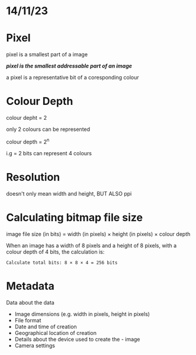 # 14/11/23

# Pixel

pixel is a smallest part of a image

***pixel is the smallest addressable part of an image***

a pixel is a representative bit of a coresponding colour

# Colour Depth

colour depht = 2

only 2 colours can be represented

colour depth = 2<sup>n

i.g = 2 bits can represent 4 colours

# Resolution

doesn't only mean width and height, BUT ALSO ppi

# Calculating bitmap file size

image file size (in bits) = width (in pixels) × height (in pixels) × colour depth

When an image has a width of 8 pixels and a height of 8 pixels, with a colour depth of 4 bits, the calculation is:

    Calculate total bits: 8 × 8 × 4 = 256 bits

# Metadata

Data about the data

- Image dimensions (e.g. width in pixels, height in pixels)
- File format
- Date and time of creation
- Geographical location of creation
- Details about the device used to create the - image
- Camera settings
